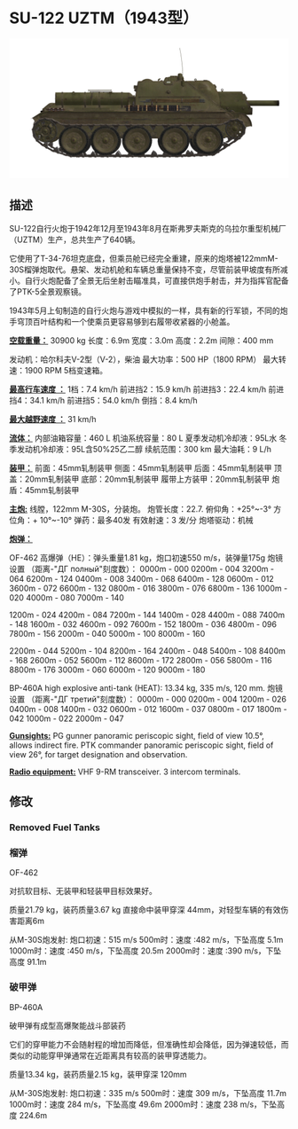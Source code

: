 # SU-122 UZTM（1943型）

![_su122](../images/_su122.png)

## 描述

SU-122自行火炮于1942年12月至1943年8月在斯弗罗夫斯克的乌拉尔重型机械厂 （UZTM）生产，总共生产了640辆。

它使用了T-34-76坦克底盘，但乘员舱已经完全重建，原来的炮塔被122mmM-30S榴弹炮取代。悬架、发动机舱和车辆总重量保持不变，尽管前装甲坡度有所减小。自行火炮配备了全景无后坐射击瞄准具，可直接供炮手射击，并为指挥官配备了PTK-5全景观察镜。

1943年5月上旬制造的自行火炮与游戏中模拟的一样，具有新的行军锁，不同的炮手穹顶百叶结构和一个使乘员更容易够到右履带收紧器的小舱盖。

<b><u>空载重量：</u></b> 30900 kg
长度：6.9m
宽度：3.0m
高度：2.2m
间隙：400 mm

发动机：哈尔科夫V-2型（V-2），柴油
最大功率：500 HP（1800 RPM）
最大转速：1900 RPM
5档变速箱。

<b><u>最高行车速度 ：</u></b>
1档：7.4 km/h
前进挡2：15.9 km/h
前进挡3：22.4 km/h
前进挡4：34.1 km/h
前进挡5：54.0 km/h
倒挡：8.4 km/h

<b><u>最大越野速度 ：</u></b> 31 km/h

<b><u>流体：</u></b>
内部油箱容量：460 L
机油系统容量：80 L
夏季发动机冷却液：95L水
冬季发动机冷却液：95L含50%25乙二醇
续航范围：300 km
最大油耗：9 L/h

<b><u>装甲：</u></b>
前面：45mm轧制装甲
侧面：45mm轧制装甲
后面：45mm轧制装甲
顶盖：20mm轧制装甲
底部：20mm轧制装甲
履带上方装甲：20mm轧制装甲
炮盾：45mm轧制装甲

<b><u>主炮:</u></b> 线膛，122mm M-30S，分装炮。
炮管长度：22.7.
俯仰角：+25°~-3°
方位角：+ 10°~-10°
弹药：最多40发
有效射速：3 发/分
炮塔驱动：机械

<b><u>炮弹：</u></b> 

OF-462 高爆弹（HE）：弹头重量1.81 kg，炮口初速550 m/s，装弹量175g
炮镜设置
（距离-"ДГ полный"刻度数）：
0000m - 000
0200m - 004  3200m - 064  6200m - 124
0400m - 008  3400m - 068  6400m - 128
0600m - 012  3600m - 072  6600m - 132
0800m - 016  3800m - 076  6800m - 136
1000m - 020  4000m - 080  7000m - 140

1200m - 024  4200m - 084  7200m - 144
1400m - 028  4400m - 088  7400m - 148
1600m - 032  4600m - 092  7600m - 152
1800m - 036  4800m - 096  7800m - 156
2000m - 040  5000m - 100  8000m - 160

2200m - 044  5200m - 104  8200m - 164
2400m - 048  5400m - 108  8400m - 168
2600m - 052  5600m - 112  8600m - 172
2800m - 056  5800m - 116  8800m - 176
3000m - 060  6000m - 120  9000m - 180


BP-460A high explosive anti-tank (HEAT): 13.34 kg, 335 m/s, 120 mm.
炮镜设置
（距离-"ДГ третий"刻度数）：
0000m - 000
0200m - 004  1200m - 026
0400m - 008  1400m - 032
0600m - 012  1600m - 037
0800m - 017  1800m - 042
1000m - 022  2000m - 047

<b><u>Gunsights:</u></b>
PG gunner panoramic periscopic sight, field of view 10.5°, allows indirect fire.
PTK commander panoramic periscopic sight, field of view 26°, for target designation and observation.

<b><u>Radio equipment:</u></b>
VHF 9-RM transceiver.
3 intercom terminals.


## 修改


### Removed Fuel Tanks


### 榴弹

OF-462

对抗软目标、无装甲和轻装甲目标效果好。

质量21.79 kg，装药质量3.67 kg
直接命中装甲穿深 44mm，对轻型车辆的有效伤害距离6m

从M-30S炮发射:
炮口初速：515 m/s
500m时：速度 :482 m/s，下坠高度 5.1m
1000m时：速度 :450 m/s，下坠高度 20.5m
2000m时：速度 :390 m/s，下坠高度 91.1m


### 破甲弹

BP-460A

破甲弹有成型高爆聚能战斗部装药

它们的穿甲能力不会随射程的增加而降低，但准确性却会降低，因为弹速较低，而类似的动能穿甲弹通常在近距离具有较高的装甲穿透能力。

质量13.34 kg，装药质量2.15 kg，装甲穿深 120mm

从M-30S炮发射:
炮口初速：335 m/s
500m时：速度 309 m/s，下坠高度 11.7m
1000m时：速度 284 m/s，下坠高度 49.6m
2000m时：速度 238 m/s，下坠高度 224.6m